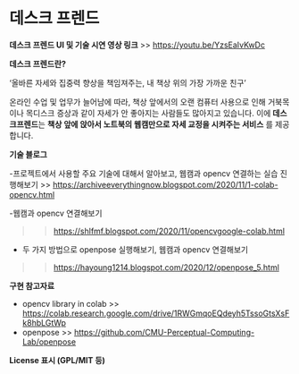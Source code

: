 # 데스크 프렌드

<b>데스크 프렌드 UI 및 기술 시연 영상 링크</b> >>  https://youtu.be/YzsEaIvKwDc

<b> 데스크 프렌드란?</b>

‘올바른 자세와 집중력 향상을 책임져주는, 내 책상 위의 가장 가까운 친구’

온라인 수업 및 업무가 늘어남에 따라, 책상 앞에서의 오랜 컴퓨터 사용으로 인해 거북목이나 목디스크 증상과 같이 자세가 안 좋아지는 사람들도 많아지고 있습니다.
이에<b> 데스크프렌드</b>는  <b>책상 앞에 앉아서 노트북의 웹캠만으로 자세 교정을 시켜주는 서비스</b> 를 제공합니다. 

<b>기술 블로그</b>

-프로젝트에서 사용할 주요 기술에 대해서 알아보고, 웹캠과 opencv 연결하는 실습 진행해보기 >>
https://archiveeverythingnow.blogspot.com/2020/11/1-colab-opencv.html 

-웹캠과 opencv 연결해보기 
>> https://shlfmf.blogspot.com/2020/11/opencvgoogle-colab.html

- 두 가지 방법으로 openpose 실행해보기, 웹캠과 opencv 연결해보기
>> https://hayoung1214.blogspot.com/2020/12/openpose_5.html 


<b>  구현 참고자료 </b>

- opencv library in colab >>  https://colab.research.google.com/drive/1RWGmqoEQdeyh5TssoGtsXsFk8hbLGtWp
- openpose >> https://github.com/CMU-Perceptual-Computing-Lab/openpose


<b> License 표시 (GPL/MIT 등) </b>

